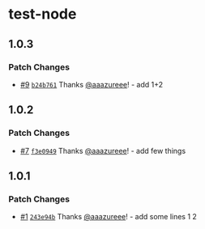 # test-node

## 1.0.3

### Patch Changes

- [#9](https://github.com/aaazureee/test-changeset/pull/9) [`b24b761`](https://github.com/aaazureee/test-changeset/commit/b24b761de79278eb328e767492f229656dcf254f) Thanks [@aaazureee](https://github.com/aaazureee)! - add 1+2

## 1.0.2

### Patch Changes

- [#7](https://github.com/aaazureee/test-changeset/pull/7) [`f3e0949`](https://github.com/aaazureee/test-changeset/commit/f3e0949d784bee5c30fb0c2d1fae47f8bdb9e534) Thanks [@aaazureee](https://github.com/aaazureee)! - add few things

## 1.0.1

### Patch Changes

- [#1](https://github.com/aaazureee/test-changeset/pull/1) [`243e94b`](https://github.com/aaazureee/test-changeset/commit/243e94be5916604c0347100fe802aee0c8a3e99c) Thanks [@aaazureee](https://github.com/aaazureee)! - add some lines 1 2
